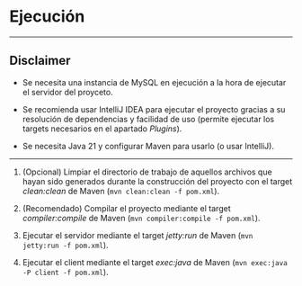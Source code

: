 # Ejecución

---

## Disclaimer

- Se necesita una instancia de MySQL en ejecución a la hora de ejecutar el servidor del proyceto.

- Se recomienda usar IntelliJ IDEA para ejecutar el proyecto gracias a su resolución de dependencias y facilidad de uso
(permite ejecutar los targets necesarios en el apartado *Plugins*).

- Se necesita Java 21 y configurar Maven para usarlo (o usar IntelliJ).

---

1. (Opcional) Limpiar el directorio de trabajo de aquellos archivos que hayan sido
generados durante la construcción del proyecto con el target *clean:clean* de Maven
(```mvn clean:clean -f pom.xml```).

2. (Recomendado) Compilar el proyecto mediante el target *compiler:compile* de Maven (```mvn compiler:compile -f pom.xml```).

3. Ejecutar el servidor mediante el target *jetty:run* de Maven (```mvn jetty:run -f pom.xml```).

4. Ejecutar el client mediante el target *exec:java* de Maven (```mvn exec:java -P client -f pom.xml```).